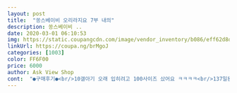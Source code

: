 ```yaml
---
layout: post 
title:  "쏭스베이비 오리라지요 7부 내의" 
description: 쏭스베이비 ..
date: 2020-03-01 06:10:53 
img: https://static.coupangcdn.com/image/vendor_inventory/b086/eff62d8d039893b9c1b584978e9bbc3caa19b5bce04bb6e99437a32092be.jpg 
linkUrl: https://coupa.ng/brMgoJ 
categories: [1003] 
color: FF6F00 
price: 6000 
author: Ask View Shop 
cont:  "●구매후기●<br/>10갤아기 오래 입히려고 100사이즈 샀어요 ㅋㅋㅋㅋ<br/>137일된 아가예요 !<br/>4개월 접종하고 접종열 나더니<br/>80사이즈 했어요.<br/><br/>귀여워요<br/>그래도 잘맞으니까 상관없네요^^<br/>너무 귀여워요 천은 부드러워서 흐물거리는 느낌까지 들어요 모달인가? 모달들이 그렇던데.<br/>.<br/> 여튼 이뻐요 부드러워서 더 좋아요 그런데 같이산것중에 가장 커요^^ 옷마다 좀씩 다르니까.<br/>.<br/> ㅎ<br/>보자마자 넘 귀여워서 구매❤️<br/>세탁하고 건조기 돌렸는데,<br/>얼굴 몸에 돌발진?<br/>열꽃이 펴서 시원하게 입혀주려고 샀어요~^^<br/>조금 줄어든것 같기도 하고... <br/>?<br/>지금 몸무게는 7.<br/>6kg<br/>" 
---
```

